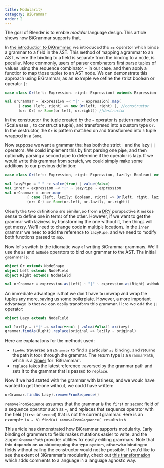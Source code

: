 ```yaml
---
title: Modularity
category: BiGrammar
order: 2
---
```

The goal of Blender is to enable _modular_ language design. This article shows how BiGrammar supports that.

In [the introduction to BiGrammar](http://keyboarddrummer.github.io/Blender/grammar/introduction/), we introduced the `as` operator which binds a grammar to a field in the AST. This method of mapping a grammar to an AST, where the binding to a field is separate from the binding to a node, is peculiar. More commonly, users of parser combinators first parse tuples of values using the sequence combinator, `~` in our case, and then apply a function to map those tuples to an AST node. We can demonstrate this approach using BiGrammar; as an example we define the strict boolean or operator `|`:

```scala
case class Or(left: Expression, right: Expression) extends Expression

val orGrammar = (expression ~< "|" ~ expression).map(
      { case (left, right) => new Or(left, right) }, //constructor
      (or: Or) => Some(or.left, or.right)) //destructor
```

In the constructor, the tuple created by the `~` operator is pattern matched on (Scala uses `,` to construct a tuple), and transformed into a custom type `Or`. In the destructor, the `Or` is pattern matched on and transformed into a tuple wrapped in a `Some`.

Now suppose we want a grammar that has both the strict `|` and the lazy `||` operators. We could implement this by first parsing one pipe, and then optionally parsing a second pipe to determine if the operator is lazy. If we would write this grammar from scratch, we could simply make some additions to our previous definition:

```scala
case class Or(left: Expression, right: Expression, lazily: Boolean) extends Expression

val lazyPipe = "|" ~> value(true) | value(false)
val inner = expression ~< "|" ~ lazyPipe ~ expression
val orGrammar = inner.map(
          { case (left, lazily: Boolean, right) => Or(left, right, lazily) },
          (or: Or) => Some(or.left, or.lazily, or.right))
```

Clearly the two definitions are similar, so from a [DRY](https://en.wikipedia.org/wiki/Don%27t_repeat_yourself) perspective it makes sense to define one in terms of the other. However, if we want to get the grammar with laziness by transforming the one without it, then things will get messy. We'll need to change code in multiple locations. In the `inner` grammar we need to add the reference to `lazyPipe`, and we need to modify both functions passed to `map`.

Now let's switch to the idiomatic way of writing BiGrammar grammars. We'll use the `as` and `asNode` operators to bind our grammar to the AST. The initial grammar is:

```scala
object Or extends NodeShape
object Left extends NodeField
object Right extends NodeField

val orGrammar = expression.as(Left) ~ "|" ~ expression.as(Right) asNode Or
```

An immediate advantage is that we don't have to unwrap and wrap the tuples any more, saving us some boilerplate. However, a more important advantage is that we can easily transform this grammar. Here we add the `||` operator:

```scala
object Lazy extends NodeField

val lazily = ("|" ~> value(true) | value(false)).as(Lazy)
grammar.findAs(Right).replace(original => lazily ~ original)
```

Here are explanations for the methods used:

- `findAs` traverses a `BiGrammar` to find a particular `as` binding, and returns the path it took through the grammar. The return type is a `GrammarPath`, which is a [zipper](https://en.wikipedia.org/wiki/Zipper_(data_structure)) for `BiGrammar`.
- `replace` takes the latest reference traversed by the grammar path and sets it to the grammar that is passed to `replace`.

Now if we had started with the grammar with laziness, and we would have wanted to get the one without, we could have written:

```scala
orGrammar.findAs(Lazy).removeFromSequence()
```

`removeFromSequence` assumes that the grammar is the `first` or `second` field of a sequence operator such as `~`, and replaces that sequence operator with the field (`first` or `second`) that is not the current grammar. Here is an example: `(a ~ b).find(a).removeFromSequence()` results in `b`

This article has demonstrated how BiGrammar supports modularity. Early binding of grammars to fields makes mutations easier to write, and the zipper `GrammarPath` provides utilities for easily editing grammars. Note that this depends on us sidestepping the type system, otherwise binding to fields without calling the constructor would not be possible. If you'd like to see the extent of BiGrammar's modularity, check out [this transformation](http://keyboarddrummer.github.io/Blender/grammar/trivia/) which adds comments to a language in a language agnostic way.